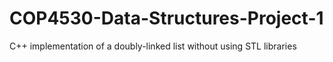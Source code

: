 # COP4530-Data-Structures-Project-1
C++ implementation of a doubly-linked list without using STL libraries
